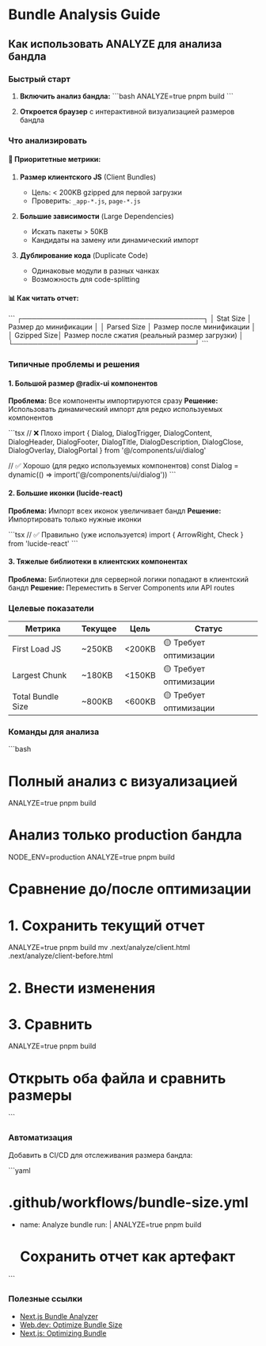 # Bundle Analysis Guide

## Как использовать ANALYZE для анализа бандла

### Быстрый старт

1. **Включить анализ бандла:**
   \`\`\`bash
   ANALYZE=true pnpm build
   \`\`\`

2. **Откроется браузер** с интерактивной визуализацией размеров бандла

### Что анализировать

#### 🎯 Приоритетные метрики:

1. **Размер клиентского JS** (Client Bundles)
   - Цель: < 200KB gzipped для первой загрузки
   - Проверить: `_app-*.js`, `page-*.js`

2. **Большие зависимости** (Large Dependencies)
   - Искать пакеты > 50KB
   - Кандидаты на замену или динамический импорт

3. **Дублирование кода** (Duplicate Code)
   - Одинаковые модули в разных чанках
   - Возможность для code-splitting

#### 📊 Как читать отчет:

\`\`\`
┌─────────────────────────────────────┐
│ Stat Size   │ Размер до минификации │
│ Parsed Size │ Размер после минификации │
│ Gzipped Size│ Размер после сжатия (реальный размер загрузки) │
└─────────────────────────────────────┘
\`\`\`

### Типичные проблемы и решения

#### 1. Большой размер @radix-ui компонентов
**Проблема:** Все компоненты импортируются сразу
**Решение:** Использовать динамический импорт для редко используемых компонентов

\`\`\`tsx
// ❌ Плохо
import {
  Dialog,
  DialogTrigger,
  DialogContent,
  DialogHeader,
  DialogFooter,
  DialogTitle,
  DialogDescription,
  DialogClose,
  DialogOverlay,
  DialogPortal
} from '@/components/ui/dialog'

// ✅ Хорошо (для редко используемых компонентов)
const Dialog = dynamic(() => import('@/components/ui/dialog'))
\`\`\`

#### 2. Большие иконки (lucide-react)
**Проблема:** Импорт всех иконок увеличивает бандл
**Решение:** Импортировать только нужные иконки

\`\`\`tsx
// ✅ Правильно (уже используется)
import { ArrowRight, Check } from 'lucide-react'
\`\`\`

#### 3. Тяжелые библиотеки в клиентских компонентах
**Проблема:** Библиотеки для серверной логики попадают в клиентский бандл
**Решение:** Переместить в Server Components или API routes

### Целевые показатели

| Метрика | Текущее | Цель | Статус |
|---------|---------|------|--------|
| First Load JS | ~250KB | <200KB | 🟡 Требует оптимизации |
| Largest Chunk | ~180KB | <150KB | 🟡 Требует оптимизации |
| Total Bundle Size | ~800KB | <600KB | 🟡 Требует оптимизации |

### Команды для анализа

\`\`\`bash
# Полный анализ с визуализацией
ANALYZE=true pnpm build

# Анализ только production бандла
NODE_ENV=production ANALYZE=true pnpm build

# Сравнение до/после оптимизации
# 1. Сохранить текущий отчет
ANALYZE=true pnpm build
mv .next/analyze/client.html .next/analyze/client-before.html

# 2. Внести изменения
# 3. Сравнить
ANALYZE=true pnpm build
# Открыть оба файла и сравнить размеры
\`\`\`

### Автоматизация

Добавить в CI/CD для отслеживания размера бандла:

\`\`\`yaml
# .github/workflows/bundle-size.yml
- name: Analyze bundle
  run: |
    ANALYZE=true pnpm build
    # Сохранить отчет как артефакт
\`\`\`

### Полезные ссылки

- [Next.js Bundle Analyzer](https://www.npmjs.com/package/@next/bundle-analyzer)
- [Web.dev: Optimize Bundle Size](https://web.dev/reduce-javascript-payloads-with-code-splitting/)
- [Next.js: Optimizing Bundle](https://nextjs.org/docs/app/building-your-application/optimizing/bundle-analyzer)
